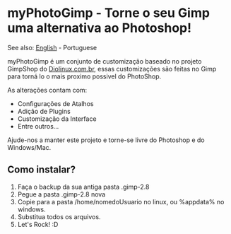 myPhotoGimp - Torne o seu Gimp uma alternativa ao Photoshop!
========

See also: [English](https://github.com/rafaelvieiras/myphotogimp/) - Portuguese

myPhotoGimp é um conjunto de customização baseado no projeto GimpShop do [Diolinux.com.br](http://www.diolinux.com.br/2014/08/gimpshop-tranforme-o-gimp-no-photoshop.html), essas customizações são feitas no Gimp para torná lo o mais proximo possivel do PhotoShop.

As alterações contam com:
- Configurações de Atalhos
- Adição de Plugins
- Customização da Interface
- Entre outros...

Ajude-nos a manter este projeto e torne-se livre do Photoshop e do Windows/Mac.

## Como instalar?

1. Faça o backup da sua antiga pasta .gimp-2.8
2. Pegue a pasta .gimp-2.8 nova
3. Copie para a pasta /home/nomedoUsuario no linux, ou %appdata% no windows.
4. Substitua todos os arquivos.
5. Let's Rock! :D
